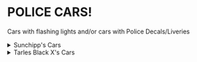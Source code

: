 # POLICE CARS!
Cars with flashing lights and/or cars with Police Decals/Liveries

<details>
  <summary>Sunchipp's Cars</summary>
  
  * 2007 Ford Crown Victoria
  * 2013 Dodge Charger Police
  * Sunchipp's Rat-Rod (Police Version) (Update: Rotation Jets Added)
  * Magnum (San Francisco Rush 2049)
</details>
<details>
<summary>Tarles Black X's Cars</summary>
  
  * Zartex
  * Driv3r-Miami-Cop

